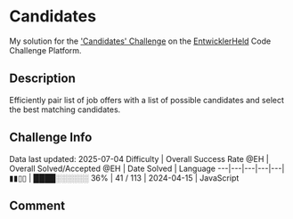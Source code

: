# Candidates

My solution for the ['Candidates' Challenge](https://platform.entwicklerheld.de/challenge/candidates?technology=JavaScript) on the [EntwicklerHeld](https://platform.entwicklerheld.de/) Code Challenge Platform.

## Description
Efficiently pair list of job offers with a list of possible candidates and select the best matching candidates.

## Challenge Info
Data last updated: 2025-07-04
Difficulty | Overall Success Rate @EH | Overall Solved/Accepted @EH | Date Solved | Language
---|---|---|---|---|
▮▮▯▯ | ████░░░░░░ 36% | 41 / 113 | 2024-04-15 | JavaScript

## Comment
